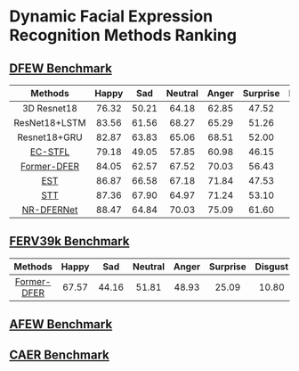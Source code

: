 # Dynamic Facial Expression Recognition Methods Ranking

## [DFEW Benchmark](https://dfew-dataset.github.io/)

|    Methods                                            | Happy |  Sad  | Neutral | Anger | Surprise | Disgust |  Fear |  **UAR**  |  **WAR**  |
|:-------------:                                        |:-----:|:-----:|:-------:|:-----:|:--------:|:-------:|:-----:|:---------:|:---------:|
|3D Resnet18                                            | 76.32 | 50.21 |  64.18  | 62.85 |   47.52  |   0.00  | 24.56 | **46.52** | **58.27** |
|ResNet18+LSTM                                          | 83.56 | 61.56 |  68.27  | 65.29 |   51.26  |   0.00  | 29.34 | **51.32** | **63.85** |
|Resnet18+GRU                                           | 82.87 | 63.83 |  65.06  | 68.51 |   52.00  |   0.86  | 30.14 | **51.68** | **64.02** |
|[EC-STFL](https://doi.org/10.1145/3394171.3413620)     | 79.18 | 49.05 |  57.85  | 60.98 |   46.15  |   2.76  | 21.51 | **45.35** | **56.51** |
|[Former-DFER](https://doi.org/10.1145/3474085.3475292) | 84.05 | 62.57 |  67.52  | 70.03 |   56.43  |   3.45  | 31.78 | **53.69** | **65.70** |
|[EST](https://arxiv.org/abs/2109.08409)                | 86.87 | 66.58 |  67.18  | 71.84 |   47.53  |   5.52  | 28.49 | **53.43** | **65.85** |
|[STT](https://arxiv.org/abs/2205.04749)                | 87.36 | 67.90 |  64.97  | 71.24 |   53.10  |   3.49  | 34.04 | **54.58** | **66.65** |
|[NR-DFERNet](https://arxiv.org/abs/2206.04975)         | 88.47 | 64.84 |  70.03  | 75.09 |   61.60  |   0.00  | 19.43 | **54.21** | **68.19** |

## [FERV39k Benchmark](https://wangyanckxx.github.io/Proj_CVPR2022_FERV39k.html)

|    Methods                                               | Happy |  Sad  | Neutral | Anger | Surprise | Disgust |  Fear |  **UAR**  |  **WAR**  |
|:-------------:                                           |:-----:|:-----:|:-------:|:-----:|:--------:|:-------:|:-----:|:---------:|:---------:|
|  [Former-DFER](https://doi.org/10.1145/3474085.3475292)  | 67.57 | 44.16 |  51.81  | 48.93 |   25.09  |  10.80  |  9.80 | **36.88** | **45.72** |

## [AFEW Benchmark](https://cs.anu.edu.au/few/AFEW.html)

## [CAER Benchmark](https://caer-dataset.github.io/)